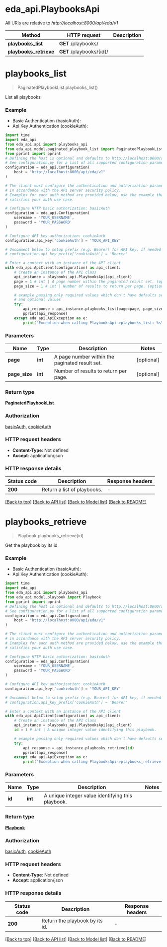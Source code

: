 # eda_api.PlaybooksApi

All URIs are relative to *http://localhost:8000/api/eda/v1*

Method | HTTP request | Description
------------- | ------------- | -------------
[**playbooks_list**](PlaybooksApi.md#playbooks_list) | **GET** /playbooks/ | 
[**playbooks_retrieve**](PlaybooksApi.md#playbooks_retrieve) | **GET** /playbooks/{id}/ | 


# **playbooks_list**
> PaginatedPlaybookList playbooks_list()



List all playbooks

### Example

* Basic Authentication (basicAuth):
* Api Key Authentication (cookieAuth):

```python
import time
import eda_api
from eda_api.api import playbooks_api
from eda_api.model.paginated_playbook_list import PaginatedPlaybookList
from pprint import pprint
# Defining the host is optional and defaults to http://localhost:8000/api/eda/v1
# See configuration.py for a list of all supported configuration parameters.
configuration = eda_api.Configuration(
    host = "http://localhost:8000/api/eda/v1"
)

# The client must configure the authentication and authorization parameters
# in accordance with the API server security policy.
# Examples for each auth method are provided below, use the example that
# satisfies your auth use case.

# Configure HTTP basic authorization: basicAuth
configuration = eda_api.Configuration(
    username = 'YOUR_USERNAME',
    password = 'YOUR_PASSWORD'
)

# Configure API key authorization: cookieAuth
configuration.api_key['cookieAuth'] = 'YOUR_API_KEY'

# Uncomment below to setup prefix (e.g. Bearer) for API key, if needed
# configuration.api_key_prefix['cookieAuth'] = 'Bearer'

# Enter a context with an instance of the API client
with eda_api.ApiClient(configuration) as api_client:
    # Create an instance of the API class
    api_instance = playbooks_api.PlaybooksApi(api_client)
    page = 1 # int | A page number within the paginated result set. (optional)
    page_size = 1 # int | Number of results to return per page. (optional)

    # example passing only required values which don't have defaults set
    # and optional values
    try:
        api_response = api_instance.playbooks_list(page=page, page_size=page_size)
        pprint(api_response)
    except eda_api.ApiException as e:
        print("Exception when calling PlaybooksApi->playbooks_list: %s\n" % e)
```


### Parameters

Name | Type | Description  | Notes
------------- | ------------- | ------------- | -------------
 **page** | **int**| A page number within the paginated result set. | [optional]
 **page_size** | **int**| Number of results to return per page. | [optional]

### Return type

[**PaginatedPlaybookList**](PaginatedPlaybookList.md)

### Authorization

[basicAuth](../README.md#basicAuth), [cookieAuth](../README.md#cookieAuth)

### HTTP request headers

 - **Content-Type**: Not defined
 - **Accept**: application/json


### HTTP response details

| Status code | Description | Response headers |
|-------------|-------------|------------------|
**200** | Return a list of playbooks. |  -  |

[[Back to top]](#) [[Back to API list]](../README.md#documentation-for-api-endpoints) [[Back to Model list]](../README.md#documentation-for-models) [[Back to README]](../README.md)

# **playbooks_retrieve**
> Playbook playbooks_retrieve(id)



Get the playbook by its id

### Example

* Basic Authentication (basicAuth):
* Api Key Authentication (cookieAuth):

```python
import time
import eda_api
from eda_api.api import playbooks_api
from eda_api.model.playbook import Playbook
from pprint import pprint
# Defining the host is optional and defaults to http://localhost:8000/api/eda/v1
# See configuration.py for a list of all supported configuration parameters.
configuration = eda_api.Configuration(
    host = "http://localhost:8000/api/eda/v1"
)

# The client must configure the authentication and authorization parameters
# in accordance with the API server security policy.
# Examples for each auth method are provided below, use the example that
# satisfies your auth use case.

# Configure HTTP basic authorization: basicAuth
configuration = eda_api.Configuration(
    username = 'YOUR_USERNAME',
    password = 'YOUR_PASSWORD'
)

# Configure API key authorization: cookieAuth
configuration.api_key['cookieAuth'] = 'YOUR_API_KEY'

# Uncomment below to setup prefix (e.g. Bearer) for API key, if needed
# configuration.api_key_prefix['cookieAuth'] = 'Bearer'

# Enter a context with an instance of the API client
with eda_api.ApiClient(configuration) as api_client:
    # Create an instance of the API class
    api_instance = playbooks_api.PlaybooksApi(api_client)
    id = 1 # int | A unique integer value identifying this playbook.

    # example passing only required values which don't have defaults set
    try:
        api_response = api_instance.playbooks_retrieve(id)
        pprint(api_response)
    except eda_api.ApiException as e:
        print("Exception when calling PlaybooksApi->playbooks_retrieve: %s\n" % e)
```


### Parameters

Name | Type | Description  | Notes
------------- | ------------- | ------------- | -------------
 **id** | **int**| A unique integer value identifying this playbook. |

### Return type

[**Playbook**](Playbook.md)

### Authorization

[basicAuth](../README.md#basicAuth), [cookieAuth](../README.md#cookieAuth)

### HTTP request headers

 - **Content-Type**: Not defined
 - **Accept**: application/json


### HTTP response details

| Status code | Description | Response headers |
|-------------|-------------|------------------|
**200** | Return the playbook by its id. |  -  |

[[Back to top]](#) [[Back to API list]](../README.md#documentation-for-api-endpoints) [[Back to Model list]](../README.md#documentation-for-models) [[Back to README]](../README.md)

